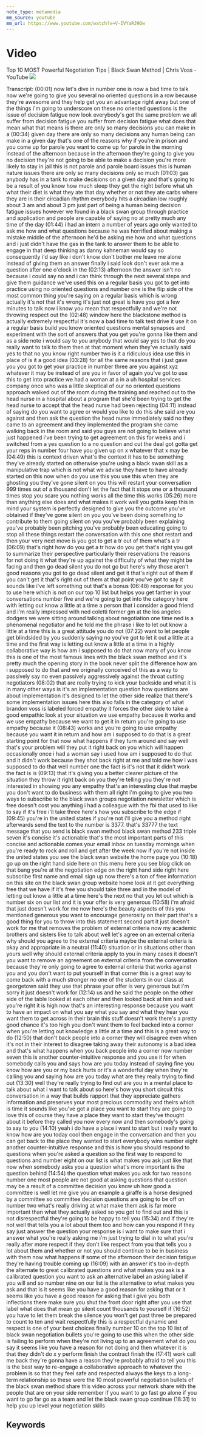 ```yaml
---
note_type: metamedia
mm_source: youtube
mm_url: https://www.youtube.com/watch?v=V-IVYaRJ9Ow
---
```


# Video

Top 10 MOST Powerful Negotiation Tips | Black Swan Method | Chris Voss - YouTube
![](https://www.youtube.com/watch?v=V-IVYaRJ9Ow)

Transcript:
(00:01) now let's dive in number one is now a bad time to talk now we're going to give you several no oriented questions in a row because they're awesome and they help get you an advantage right away but one of the things i'm going to underscore on these no oriented questions is the issue of decision fatigue now look everybody's got the same problem we all suffer from decision fatigue you suffer from decision fatigue what does that mean what that means is there are only so many decisions you can make in a
(00:34) given day there are only so many decisions any human being can make in a given day that's one of the reasons why if you're in prison and you come up for parole you want to come up for parole in the morning instead of the afternoon because in the afternoon they're going to give you no decision they're not going to be able to make a decision you're more likely to stay in jail this is not parole and parole board issues this is human nature issues there are only so many decisions only so much
(01:03) gas anybody has in a tank to make decisions on a given day and that's going to be a result of you know how much sleep they get the night before what uh what their diet is what they ate that day whether or not they ate carbs where they are in their circadian rhythm everybody hits a circadian low roughly about 3 am and about 3 pm just part of being a human being decision fatigue issues however we found in a black swan group through practice and application and people are capable of saying no at pretty much any time of the day
(01:44) i had an intern a number of years ago only wanted to ask me how and what questions because he was horrified about making a mistake middle of the afternoon he'd be asking me how and what questions and i just didn't have the gas in the tank to answer them to be able to engage in that deep thinking as danny kahneman would say so consequently i'd say like i don't know don't bother me leave me alone instead of giving them an answer finally i said look don't ever ask me a question after one o'clock in the
(02:13) afternoon the answer isn't no because i could say no and i can think through the next several steps and give them guidance we've used this on a regular basis you got to get into practice using no oriented questions and number one is the flip side of the most common thing you're saying on a regular basis which is wrong actually it's not that it's wrong it's just not great is have you got a few minutes to talk now i know you mean that respectfully and we're not throwing respect out the
(02:48) window here the blackstone method is actually extremely respectful it's now a bad time to talk test drive it use it on a regular basis build you know oriented questions mental synapses and experiment with the sort of answers that you get you're gonna like them and as a side note i would say to you anybody that would say yes to that do you really want to talk to them then at that moment when they've actually said yes to that no you know right number two is it a ridiculous idea use this in place of is it a good idea
(03:28) for all the same reasons that i just gave you you got to get your practice in number three are you against xyz whatever it may be instead of are you in favor of again you've got to use this to get into practice we had a woman at a in a uh hospital services company once who was a little skeptical of our no oriented questions approach walked out of the room during the training and reached out to the head nurse in a hospital about a program that she'd been trying to get the head nurse to accept that the head nurse had been rejecting
(04:11) instead of saying do you want to agree or would you like to do this she said are you against and then ask the question the head nurse immediately said no they came to an agreement and they implemented the program she came walking back in the room and said you guys are not going to believe what just happened i've been trying to get agreement on this for weeks and i switched from a yes question to a no question and cut the deal got gotta get your reps in number four have you given up on x whatever that x may be
(04:49) this is context driven what's the context it has to be something they've already started on otherwise you're using a black swan skill as a manipulative trap which is not what we advise they have to have already started on this now when do you use this you use this when they are ghosting you they've gone silent on you this will restart your conversation 999 times out of a thousand don't let the fact that it stops one or a thousand times stop you scare you nothing works all the time this works
(05:26) more than anything else does and what makes it work well you gotta keep this in mind your system is perfectly designed to give you the outcome you've obtained if they've gone silent on you you've been doing something to contribute to them going silent on you you've probably been explaining you've probably been pitching you've probably been educating going to stop all these things restart the conversation with this one shot restart and then your very next move is you got to get a tr out of them what's a tr
(06:09) that's right how do you get a tr how do you get that's right you got to summarize their perspective particularly their reservations the reasons for not doing it what they're up against the difficulty of what they might be facing and then go dead silent you do not go but here's why those aren't good reasons you got to go dead silent and get it that's right out of them if you can't get it that's right out of them at that point you've got to say it sounds like i've left something out that's a bonus
(06:48) response for you to use here which is not on our top 10 list but helps you get farther in your conversations number five and we're going to get into the category here with letting out know a little at a time a person that i consider a good friend and i'm really impressed with ned coletti former gm at the los angeles dodgers we were sitting around talking about negotiation one time ned is a phenomenal negotiator and he told me the phrase i like to let out know a little at a time this is a great attitude you do not
(07:22) want to let people get blindsided by you suddenly saying no you've got to let it out a little at a time and the first way is letting out know a little at a time in a highly collaborative way is how am i supposed to do that now many of you know this is one of the most famous lines with the black swan method and it's pretty much the opening story in the book never split the difference how am i supposed to do that and we originally conceived of this as a way to passively say no even passively aggressively against the throat cutting negotiators
(08:02) that are really trying to kick your backside and what it is in many other ways is it's an implementation question how questions are about implementation it's designed to let the other side realize that there's some implementation issues here this also falls in the category of what brandon voss is labeled forced empathy it forces the other side to take a good empathic look at your situation we use empathy because it works and we use empathy because we want to get it in return you're going to use empathy because it
(08:43) works and you're going to use empathy because you want it in return and how am i supposed to do that is a great starting point for that now what happens if they turn around and say well that's your problem will they put it right back on you which will happen occasionally once i had a woman say i used how am i supposed to do that and it didn't work because they shot back right at me and told me how i was supposed to do that well number one the fact is it's not that it didn't work the fact is is
(09:13) that it's giving you a better clearer picture of the situation they throw it right back on you they're telling you they're not interested in showing you any empathy that's an interesting clue that maybe you don't want to do business with them all right i'm going to give you two ways to subscribe to the black swan groups negotiation newsletter which is free doesn't cost you anything i had a colleague with the fbi that used to like to say if it's free i'll take three here's how you subscribe to the edge if
(09:45) you're in the united states if you're not i'll give you a method right afterwards send the text to the number is 3377. that's 33777 the text message that you send is black swan method black swan method 233 triple seven it's concise it's actionable that's the most important parts of this concise and actionable comes your email inbox on tuesday mornings when you're ready to rock and roll and get after the week now if you're not inside the united states you see the black swan website the home page you
(10:18) go up on the right hand side here on this menu here you see blog click on that bang you're at the negotiation edge on the right hand side right here subscribe first name and email sign up now there's a ton of free information on this site on the black swan group website home look at it get everything free that we have if it's free you should take three and in the model of letting out know a little at a time here's the next no that you let out which is number six on our list and it is your offer is very generous
(10:58) i'm afraid that just doesn't work for me now here's the beauty aspects of this you mentioned generous you want to encourage generosity on their part that's a good thing for you to throw into this statement second part it just doesn't work for me that removes the problem of external criteria now my academic brothers and sisters like to talk about well let's agree on an external criteria why should you agree to the external criteria maybe the external criteria is okay and appropriate in a neutral
(11:40) situation or in situations other than yours well why should external criteria apply to you in many cases it doesn't you want to remove an agreement on external criteria from the conversation because they're only going to agree to external criteria that works against you and you don't want to put yourself in that corner this is a great way to come back with a much stronger no one of the students in our class at georgetown said they use that phrase your offer is very generous but i'm sorry it just doesn't work for
(12:14) us and he said the people on the other side of the table looked at each other and then looked back at him and said you're right it is high now that's an interesting response because you want to have an impact on what you say what you say and what they hear you want them to get across in their brain this stuff doesn't work there's a pretty good chance it's too high you don't want them to feel backed into a corner when you're letting out knowledge a little at a time and this is a great way to do
(12:50) that don't back people into a corner they will disagree even when it's not in their interest to disagree taking away their autonomy is a bad idea and that's what happens when you back people into a corner now number seven this is another counter-intuitive response and you use it for when somebody calls you and says how are you today instead of saying fine you know how are you or my back hurts or it's a wonderful day when they're calling you and saying how are you today what are they really trying to find out
(13:30) well they're really trying to find out are you in a mental place to talk about what i want to talk about so here's how you short circuit this conversation in a way that builds rapport that they appreciate gathers information and preserves your most precious commodity and theirs which is time it sounds like you've got a place you want to start they are going to love this of course they have a place they want to start they've thought about it before they called you now every now and then somebody's going to say to you
(14:10) yeah i do have a place i want to start but i really want to know how are you today cool then engage in the conversation and then you can get back to the place they wanted to start everybody wins number eight another counter-intuitive response and this is how you should respond to questions when you're asked a question so the first way to respond to questions and number eight on our list is what makes you ask just like that now when somebody asks you a question what's more important is the question behind
(14:54) the question what makes you ask for two reasons number one most people are not good at asking questions that question may be a result of a committee decision you know uh how good a committee is well let me give you an example a giraffe is a horse designed by a committee so committee decision questions are going to be off on number two what's really driving at what make them ask is far more important than what they actually asked so you got to find out and this is not disrespectful they're going to be happy to tell you
(15:34) and if they're not well that tells you a lot about them too and how can you respond if they say just answer the question your response is i want to make sure that i answer what you're really asking me i'm just trying to dial in to what you're really after more respect if they don't like respect from you that tells you a lot about them and whether or not you should continue to be in business with them now what happens if some of the afternoon their decision fatigue they're having trouble coming up
(16:09) with an answer it's too in-depth the alternate to great calibrated questions and what makes you ask is a calibrated question you want to ask an alternative label an asking label if you will and so number nine on our list is the alternative to what makes you ask and that is it seems like you have a good reason for asking that or it seems like you have a good reason for asking that i give you both inflections there make sure you shut the front door right after you use that label what does that mean go silent count thousands to yourself if
(16:52) you have to let them break the silence you won't get past three be prepared to count to ten and wait respectfully this is a respectful dynamic and respect is one of your best choices finally number 10 on the top 10 list of black swan negotiation bullets you're going to use this when the other side is failing to perform when they're not living up to an agreement what do you say it seems like you have a reason for not doing and then whatever it is that they didn't do x y perform finish the contract finish the
(17:41) work call me back they're gonna have a reason they're probably afraid to tell you this is the best way to re-engage a collaborative approach to whatever the problem is so that they feel safe and respected always the keys to a long-term relationship so these were the 10 most powerful negotiation bullets of the black swan method share this video across your network share with the people that are on your side remember if you want to go fast go alone if you want to go far go as a team and let the black swan group continue
(18:31) to help you up level your negotiation skills


## Keywords